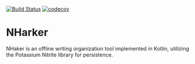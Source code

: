 [![Build Status](https://travis-ci.org/tsbonev/nharker.svg?branch=master)](https://travis-ci.org/tsbonev/nharker)
[![codecov](https://codecov.io/gh/tsbonev/nharker/branch/master/graph/badge.svg)](https://codecov.io/gh/tsbonev/nharker)
# NHarker
NHaker is an offline writing organization tool implemented in Kotlin, utilizing the Potassium Nitrite library for persistence.
